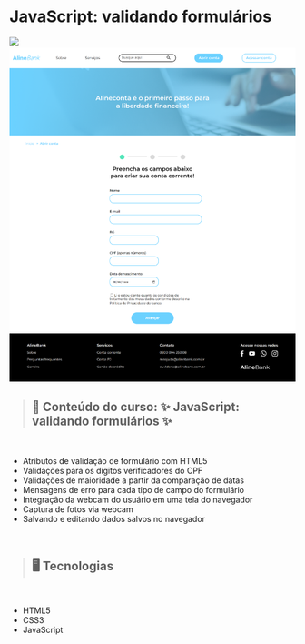 # JavaScript: validando formulários
<img src="./img/preview.png" width=550>

<br>

<img src="./img/preview1.png" width=550>

<br>

> ## 📝 Conteúdo do curso: ✨ JavaScript: validando formulários ✨
<br>

- Atributos de validação de formulário com HTML5
- Validações para os dígitos verificadores do CPF
- Validações de maioridade a partir da comparação de datas
- Mensagens de erro para cada tipo de campo do formulário
- Integração da webcam do usuário em uma tela do navegador
- Captura de fotos via webcam
- Salvando e editando dados salvos no navegador

<br>

> ## 🖥️ Tecnologias
<br>

- HTML5
- CSS3
- JavaScript
